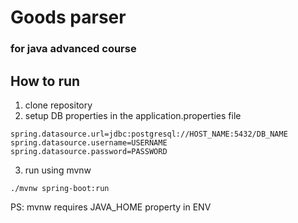 # Goods parser
### for java advanced course

## How to run
1) clone repository
2) setup DB properties in the application.properties file
```properties
spring.datasource.url=jdbc:postgresql://HOST_NAME:5432/DB_NAME
spring.datasource.username=USERNAME
spring.datasource.password=PASSWORD
```
3) run using mvnw 
```shell
./mvnw spring-boot:run
```
PS: mvnw requires JAVA_HOME property in ENV
